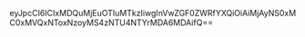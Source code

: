 eyJpcCI6ICIxMDQuMjEuOTIuMTkzIiwgInVwZGF0ZWRfYXQiOiAiMjAyNS0xMC0xMVQxNToxNzoyMS4zNTU4NTYrMDA6MDAifQ==